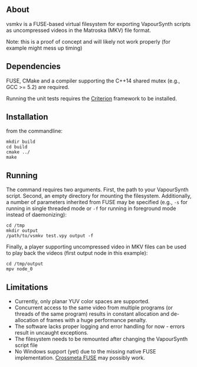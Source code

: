 ## About

vsmkv is a FUSE-based virtual filesystem for exporting VapourSynth scripts as uncompressed videos in the Matroska (MKV) file format.

Note: this is a proof of concept and will likely not work properly (for example might mess up timing)

## Dependencies

FUSE, CMake and a compiler supporting the C++14 shared mutex (e.g., GCC >= 5.2) are required.

Running the unit tests requires the [Criterion](https://github.com/Snaipe/Criterion) framework to be installed.

## Installation

from the commandline:

```commandline
mkdir build
cd build
cmake ../
make
```

## Running

The command requires two arguments. First, the path to your VapourSynth script. Second, an empty directory for mounting the filesystem. Additionally, a number of parameters inherited from FUSE may be specified (e.g., `-s` for running in single threaded mode or `-f` for running in foreground mode instead of daemonizing):

```commandline
cd /tmp
mkdir output
/path/to/vsmkv test.vpy output -f
```

Finally, a player supporting uncompressed video in MKV files can be used to play back the videos (first output node in this example):

```commandline
cd /tmp/output
mpv node_0
```

## Limitations

- Currently, only planar YUV color spaces are supported.
- Concurrent access to the same video from multiple programs (or threads of the same program) results in constant allocation and de-allocation of frames with a huge performance penalty.
- The software lacks proper logging and error handling for now - errors result in uncaught exceptions.
- The filesystem needs to be remounted after changing the VapourSynth script file
- No Windows support (yet) due to the missing native FUSE implementation. [Crossmeta FUSE](https://github.com/crossmeta/cxfuse) may possibly work.
